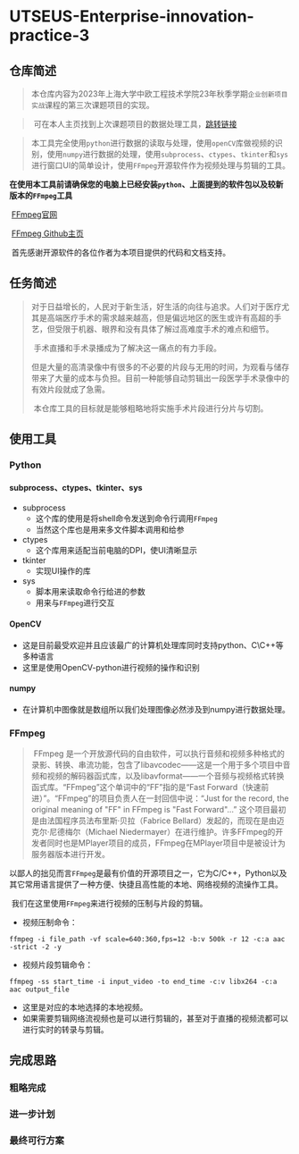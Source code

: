 # UTSEUS-Enterprise-innovation-practice-3

## 仓库简述

> ​	本仓库内容为2023年上海大学中欧工程技术学院23年秋季学期`企业创新项目实战`课程的第三次课题项目的实现。

> ​	可在本人主页找到上次课题项目的数据处理工具，[跳转链接](https://github.com/Cans518/UTSEUS-Enterprise-innovation-practice-2)

> ​	本工具完全使用`python`进行数据的读取与处理，使用`openCV`库做视频的识别，使用`numpy`进行数据的处理，使用`subprocess`、`ctypes`、`tkinter`和`sys`进行窗口UI的简单设计，使用`FFmpeg`开源软件作为视频处理与剪辑的工具。

​	**在使用本工具前请确保您的电脑上已经安装`python`、上面提到的软件包以及较新版本的`FFmpeg`工具**

​	[FFmpeg官网](https://www.ffmpeg.org/)

​	[FFmpeg Github主页](https://github.com/FFmpeg/FFmpeg)

​	首先感谢开源软件的各位作者为本项目提供的代码和文档支持。



## 任务简述

> ​	对于日益增长的，人民对于新生活，好生活的向往与追求。人们对于医疗尤其是高端医疗手术的需求越来越高，但是偏远地区的医生或许有高超的手艺，但受限于机器、眼界和没有具体了解过高难度手术的难点和细节。
>
> ​	手术直播和手术录播成为了解决这一痛点的有力手段。
>
> ​	但是大量的高清录像中有很多的不必要的片段与无用的时间，为观看与储存带来了大量的成本与负担。目前一种能够自动剪辑出一段医学手术录像中的有效片段就成了急需。
>
> ​	本仓库工具的目标就是能够粗略地将实施手术片段进行分片与切割。



## 使用工具

### Python

#### subprocess、ctypes、tkinter、sys

- subprocess
  - 这个库的使用是将shell命令发送到命令行调用`FFmpeg`
  - 当然这个库也是用来多文件脚本调用和给参
- ctypes
  - 这个库用来适配当前电脑的DPI，使UI清晰显示
- tkinter
  - 实现UI操作的库
- sys
  - 脚本用来读取命令行给进的参数
  - 用来与`FFmpeg`进行交互

#### OpenCV

- 这是目前最受欢迎并且应该最广的计算机处理库同时支持python、C\C++等多种语言
- 这里是使用OpenCV-python进行视频的操作和识别

#### numpy

- 在计算机中图像就是数组所以我们处理图像必然涉及到numpy进行数据处理。

### FFmpeg

> ​	FFmpeg 是一个开放源代码的自由软件，可以执行音频和视频多种格式的录影、转换、串流功能，包含了libavcodec——这是一个用于多个项目中音频和视频的解码器函式库，以及libavformat——一个音频与视频格式转换函式库。
​	“FFmpeg”这个单词中的“FF”指的是“Fast Forward（快速前进）”。“FFmpeg”的项目负责人在一封回信中说：“Just for the record, the original meaning of "FF" in FFmpeg is "Fast Forward"...”
​	这个项目最初是由法国程序员法布里斯·贝拉（Fabrice Bellard）发起的，而现在是由迈克尔·尼德梅尔（Michael Niedermayer）在进行维护。许多FFmpeg的开发者同时也是MPlayer项目的成员，FFmpeg在MPlayer项目中是被设计为服务器版本进行开发。

​	以鄙人的拙见而言`FFmpeg`是最有价值的开源项目之一，它为C/C++，Python以及其它常用语言提供了一种方便、快捷且高性能的本地、网络视频的流操作工具。

​	我们在这里使用`FFmpeg`来进行视频的压制与片段的剪辑。

- 视频压制命令：

```shell
ffmpeg -i file_path -vf scale=640:360,fps=12 -b:v 500k -r 12 -c:a aac -strict -2 -y 
```

- 视频片段剪辑命令：

```shell
ffmpeg -ss start_time -i input_video -to end_time -c:v libx264 -c:a aac output_file
```



- 这里是对应的本地选择的本地视频。
- 如果需要剪辑网络流视频也是可以进行剪辑的，甚至对于直播的视频流都可以进行实时的转录与剪辑。



## 完成思路

### 粗略完成

### 进一步计划

### 最终可行方案







​	
